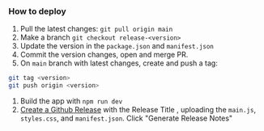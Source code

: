 ### How to deploy
1. Pull the latest changes: `git pull origin main`
1. Make a branch `git checkout release-<version>`
1. Update the version in the `package.json` and `manifest.json`
1. Commit the version changes, open and merge PR.
1. On `main` branch with latest changes, create and push a tag:
```bash
git tag <version>
git push origin <version>
```
1. Build the app with `npm run dev`
1. [Create a Github Release](https://github.com/exoascension/vault-chat/releases/new) with the Release Title <version>, uploading the `main.js`, `styles.css`, and `manifest.json`.  Click "Generate Release Notes"
